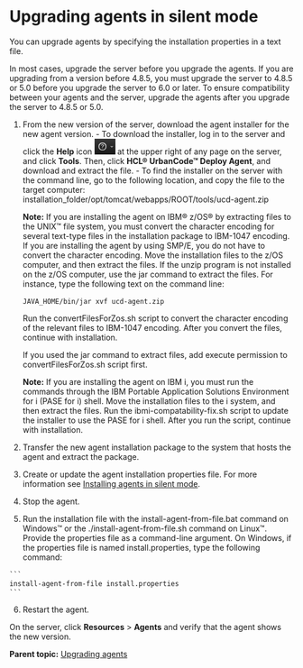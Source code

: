 # Upgrading agents in silent mode

You can upgrade agents by specifying the installation properties in a text file.

In most cases, upgrade the server before you upgrade the agents. If you are upgrading from a version before 4.8.5, you must upgrade the server to 4.8.5 or 5.0 before you upgrade the server to 6.0 or later. To ensure compatibility between your agents and the server, upgrade the agents after you upgrade the server to 4.8.5 or 5.0.

1.   From the new version of the server, download the agent installer for the new agent version. 
    -   To download the installer, log in to the server and click the **Help** icon ![](../images/help_button.gif) at the upper right of any page on the server, and click **Tools**. Then, click **HCL® UrbanCode™ Deploy Agent**, and download and extract the file.
    -   To find the installer on the server with the command line, go to the following location, and copy the file to the target computer: installation\_folder/opt/tomcat/webapps/ROOT/tools/ucd-agent.zip

        **Note:** If you are installing the agent on IBM® z/OS® by extracting files to the UNIX™ file system, you must convert the character encoding for several text-type files in the installation package to IBM-1047 encoding. If you are installing the agent by using SMP/E, you do not have to convert the character encoding. Move the installation files to the z/OS computer, and then extract the files. If the unzip program is not installed on the z/OS computer, use the jar command to extract the files. For instance, type the following text on the command line:

        ```
        JAVA_HOME/bin/jar xvf ucd-agent.zip
        ```

        Run the convertFilesForZos.sh script to convert the character encoding of the relevant files to IBM-1047 encoding. After you convert the files, continue with installation.

        If you used the jar command to extract files, add execute permission to convertFilesForZos.sh script first.

        **Note:** If you are installing the agent on IBM i, you must run the commands through the IBM Portable Application Solutions Environment for i \(PASE for i\) shell. Move the installation files to the i system, and then extract the files. Run the ibmi-compatability-fix.sh script to update the installer to use the PASE for i shell. After you run the script, continue with installation.

2.   Transfer the new agent installation package to the system that hosts the agent and extract the package. 
3.   Create or update the agent installation properties file. For more information see [Installing agents in silent mode](agent_install_silent.md).
4.   Stop the agent. 
5.   Run the installation file with the install-agent-from-file.bat command on Windows™ or the ./install-agent-from-file.sh command on Linux™. Provide the properties file as a command-line argument. On Windows, if the properties file is named install.properties, type the following command:

    ```
    install-agent-from-file install.properties
    ```

6.   Restart the agent. 

On the server, click **Resources** \> **Agents** and verify that the agent shows the new version.

**Parent topic:** [Upgrading agents](../../com.udeploy.install.doc/topics/upgradeAgents.md)


